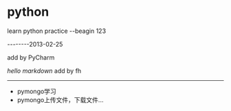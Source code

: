python
======

learn python practice 
--beagin
123


--------2013-02-25


add by PyCharm

*hello markdown*
add by fh

--------

* pymongo学习
* pymongo上传文件，下载文件...